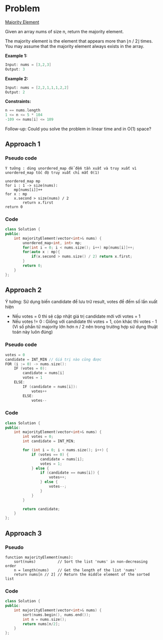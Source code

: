 # Problem

[Majority Element](https://leetcode.com/problems/majority-element/description/?fbclid=IwAR1GNZqsHYjNUpn5qNTq8GXSmt8i8n_Hn7Qy_Xf0xdNh-Mo14xWe0WJ4MQ0)

Given an array nums of size n, return the majority element.

The majority element is the element that appears more than ⌊n / 2⌋ times. You may assume that the majority element always exists in the array.

 
**Example 1:**
```cpp
Input: nums = [3,2,3]
Output: 3
```

**Example 2:**
```cpp
Input: nums = [2,2,1,1,1,2,2]
Output: 2
```
 
**Constraints:**
```cpp
n == nums.length
1 <= n <= 5 * 104
-109 <= nums[i] <= 109
```

Follow-up: Could you solve the problem in linear time and in O(1) space?

 
## Approach 1

### Pseudo code

```
Ý tưởng : dùng unordered_map để đếm tần xuất và truy xuất vì unordered_map tốc độ truy xuất chỉ mất 0(1)

unordered_map mp
for i : 1 -> size(nums):
    mp[nums[i]]++
for x : mp
    x.second > size(nums) / 2
        return x.first
return 0

```
### Code

```cpp
class Solution {
public:
    int majorityElement(vector<int>& nums) {
        unordered_map<int, int> mp;
        for(int i = 0; i < nums.size(); i++) mp[nums[i]]++;
        for(auto x : mp){
            if(x.second > nums.size() / 2) return x.first;
        }
        return 0;
    }
};

```

## Approach 2
Ý tưởng: Sử dụng biến candidate để lưu trữ result, votes để đếm số lần xuất hiện
- Nếu votes = 0 thì sẽ cập nhật giá trị candidate mới với votes = 1
- Nếu votes != 0 : Giống với candidate thì votes + 1, còn khác thì votes - 1
(Vì số phần tử majority lớn hơn n / 2 nên trong trường hợp sử dụng thuật toán này luôn đúng)

### Pseudo code
```cpp
votes = 0
candidate = INT_MIN // Giá trị nào cũng được
FOR (i := 0) -> nums.size():
    IF (votes = 0):
        candidate = nums[i]
        votes = 1
    ELSE:
        IF (candidate = nums[i]):
            votes++
        ELSE:
            votes--
```

### Code 
```cpp
class Solution {
public:
    int majorityElement(vector<int>& nums) {
        int votes = 0;
        int candidate = INT_MIN;

        for (int i = 0; i < nums.size(); i++) {
            if (votes == 0) {
                candidate = nums[i];
                votes = 1;
            } else {
                if (candidate == nums[i]) {
                    votes++;
                } else {
                    votes--;
                }
            }
        }

        return candidate;
    }
};
```

## Approach 3
### Pseudo
```
function majorityElement(nums):
    sort(nums)          // Sort the list 'nums' in non-decreasing order
    n = length(nums)    // Get the length of the list 'nums'
    return nums[n // 2] // Return the middle element of the sorted list

```
### Code
```cpp
class Solution {
public:
    int majorityElement(vector<int>& nums) {
        sort(nums.begin(), nums.end());
        int n = nums.size();
        return nums[n/2];
    }
};
```
